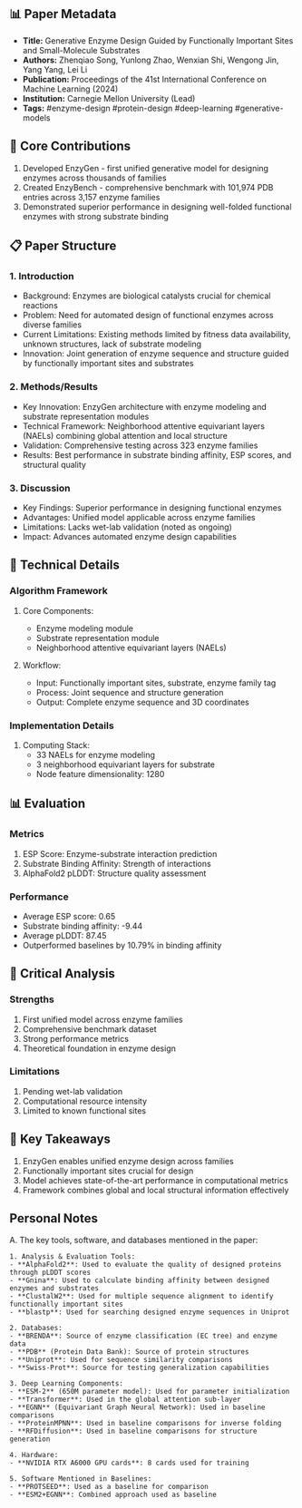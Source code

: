 ## 📊 Paper Metadata
- **Title:** Generative Enzyme Design Guided by Functionally Important Sites and Small-Molecule Substrates
- **Authors:** Zhenqiao Song, Yunlong Zhao, Wenxian Shi, Wengong Jin, Yang Yang, Lei Li
- **Publication:** Proceedings of the 41st International Conference on Machine Learning (2024)
- **Institution:** Carnegie Mellon University (Lead)
- **Tags:** #enzyme-design #protein-design #deep-learning #generative-models

## 🎯 Core Contributions
1. Developed EnzyGen - first unified generative model for designing enzymes across thousands of families
2. Created EnzyBench - comprehensive benchmark with 101,974 PDB entries across 3,157 enzyme families
3. Demonstrated superior performance in designing well-folded functional enzymes with strong substrate binding

## 📋 Paper Structure
### 1. Introduction
- Background: Enzymes are biological catalysts crucial for chemical reactions
- Problem: Need for automated design of functional enzymes across diverse families
- Current Limitations: Existing methods limited by fitness data availability, unknown structures, lack of substrate modeling
- Innovation: Joint generation of enzyme sequence and structure guided by functionally important sites and substrates

### 2. Methods/Results
- Key Innovation: EnzyGen architecture with enzyme modeling and substrate representation modules
- Technical Framework: Neighborhood attentive equivariant layers (NAELs) combining global attention and local structure
- Validation: Comprehensive testing across 323 enzyme families
- Results: Best performance in substrate binding affinity, ESP scores, and structural quality

### 3. Discussion
- Key Findings: Superior performance in designing functional enzymes
- Advantages: Unified model applicable across enzyme families
- Limitations: Lacks wet-lab validation (noted as ongoing)
- Impact: Advances automated enzyme design capabilities

## 🔬 Technical Details
### Algorithm Framework
1. Core Components:
   - Enzyme modeling module
   - Substrate representation module
   - Neighborhood attentive equivariant layers (NAELs)

2. Workflow:
   - Input: Functionally important sites, substrate, enzyme family tag
   - Process: Joint sequence and structure generation
   - Output: Complete enzyme sequence and 3D coordinates

### Implementation Details
1. Computing Stack:
   - 33 NAELs for enzyme modeling
   - 3 neighborhood equivariant layers for substrate
   - Node feature dimensionality: 1280

## 📊 Evaluation
### Metrics
1. ESP Score: Enzyme-substrate interaction prediction
2. Substrate Binding Affinity: Strength of interactions
3. AlphaFold2 pLDDT: Structure quality assessment

### Performance
- Average ESP score: 0.65
- Substrate binding affinity: -9.44
- Average pLDDT: 87.45
- Outperformed baselines by 10.79% in binding affinity

## 💭 Critical Analysis
### Strengths
1. First unified model across enzyme families
2. Comprehensive benchmark dataset
3. Strong performance metrics
4. Theoretical foundation in enzyme design

### Limitations
1. Pending wet-lab validation
2. Computational resource intensity
3. Limited to known functional sites

## 📌 Key Takeaways
1. EnzyGen enables unified enzyme design across families
2. Functionally important sites crucial for design
3. Model achieves state-of-the-art performance in computational metrics
4. Framework combines global and local structural information effectively

## Personal Notes
A. The key tools, software, and databases mentioned in the paper:

	1. Analysis & Evaluation Tools:
	- **AlphaFold2**: Used to evaluate the quality of designed proteins through pLDDT scores
	- **Gnina**: Used to calculate binding affinity between designed enzymes and substrates
	- **ClustalW2**: Used for multiple sequence alignment to identify functionally important sites
	- **blastp**: Used for searching designed enzyme sequences in Uniprot
	
	2. Databases:
	- **BRENDA**: Source of enzyme classification (EC tree) and enzyme data
	- **PDB** (Protein Data Bank): Source of protein structures
	- **Uniprot**: Used for sequence similarity comparisons
	- **Swiss-Prot**: Source for testing generalization capabilities
	
	3. Deep Learning Components:
	- **ESM-2** (650M parameter model): Used for parameter initialization
	- **Transformer**: Used in the global attention sub-layer
	- **EGNN** (Equivariant Graph Neural Network): Used in baseline comparisons
	- **ProteinMPNN**: Used in baseline comparisons for inverse folding
	- **RFDiffusion**: Used in baseline comparisons for structure generation
	
	4. Hardware:
	- **NVIDIA RTX A6000 GPU cards**: 8 cards used for training
	
	5. Software Mentioned in Baselines:
	- **PROTSEED**: Used as a baseline for comparison
	- **ESM2+EGNN**: Combined approach used as baseline

